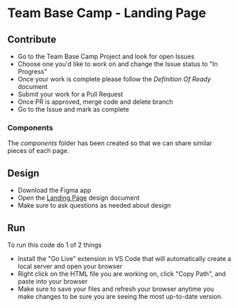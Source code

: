 # Team Base Camp - Landing Page

## Contribute
- Go to the Team Base Camp Project and look for open Issues
- Choose one you'd like to work on and change the Issue status to "In Progress"
- Once your work is complete please follow the *Definition Of Ready* document
- Submit your work for a Pull Request
- Once PR is approved, merge code and delete branch
- Go to the Issue and mark as complete

### Components
The *components* folder has been created so that we can share similar pieces of each page.

## Design
- Download the Figma app
- Open the [Landing Page](https://www.figma.com/file/0BNiulx6Bm479pJDF9XMYA/Landing-page-Busin-1-(Community)?node-id=1%3A2) design document
- Make sure to ask questions as needed about design

## Run
To run this code do 1 of 2 things
- Install the "Go Live" extension in VS Code that will automatically create a local server and open your browser
- Right click on the HTML file you are working on, click "Copy Path", and paste into your browser
- Make sure to save your files and refresh your browser anytime you make changes to be sure you are seeing the most up-to-date version.
